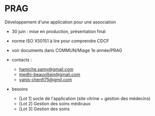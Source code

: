 # PRAG
Développement d'une application pour une association

+ 30 juin : mise en production, présentation final

+ norme ISO X50151 à lire pour comprendre CDCF

+ voir documents dans COMMUN/Miage 1e année/PRAG

+ contacts :

  + hamiche.samy@gmail.com
  + medhi-beauvillain@gmail.com
  + yanis-chenfi75@gmil.com

+ besoins
  + [Lot 1] socle de l'application (site vitrine + gestion des médecins)
  + [Lot 2] Gestion des soins médicaux
  + [Lot 3] Gestion des soins
